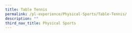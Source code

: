 ```yaml
---
title: Table Tennis
permalink: /pl-experience/Physical-Sports/Table-Tennis/
description: ""
third_nav_title: Physical Sports
---
```

